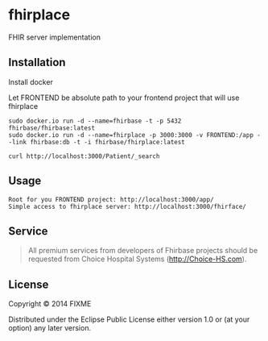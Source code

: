 # fhirplace

FHIR server implementation

## Installation

Install docker

Let FRONTEND be absolute path to your frontend project that will use fhirplace

```
sudo docker.io run -d --name=fhirbase -t -p 5432 fhirbase/fhirbase:latest
sudo docker.io run -d --name=fhirplace -p 3000:3000 -v FRONTEND:/app --link fhirbase:db -t -i fhirbase/fhirplace:latest

curl http://localhost:3000/Patient/_search

```

## Usage

```
Root for you FRONTEND project: http://localhost:3000/app/
Simple access to fhirplace server: http://localhost:3000/fhirface/
```

## Service

> All premium services from developers of Fhirbase projects 
> should be requested from Choice Hospital Systems (http://Choice-HS.com).

## License

Copyright © 2014 FIXME

Distributed under the Eclipse Public License either version 1.0 or (at
your option) any later version.
